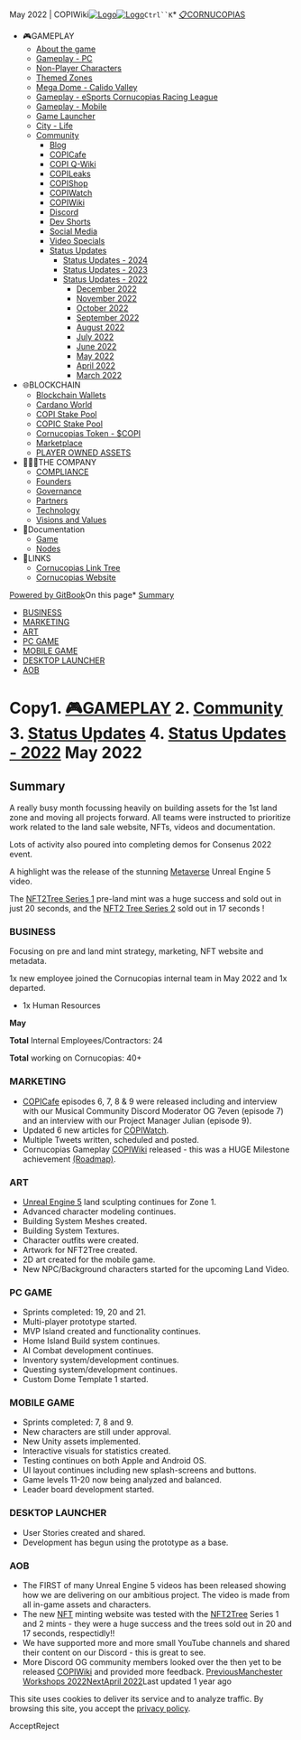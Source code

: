 May 2022 | COPIWiki[![Logo](https://copiwiki.cornucopias.io/~gitbook/image?url=https%3A%2F%2F1762761122-files.gitbook.io%2F%7E%2Ffiles%2Fv0%2Fb%2Fgitbook-x-prod.appspot.com%2Fo%2Forganizations%252FVpfHHIHQI6ROs7kspCfa%252Fsites%252Fsite_dzbNR%252Flogo%252FxczoLfMLSrLZyl8UxDSg%252FCornucopias_Logo-White-Medium.png%3Falt%3Dmedia%26token%3Dcfef2e74-c264-4b9d-bc1c-d89788f5dc9c&width=260&dpr=4&quality=100&sign=ce383b9c&sv=2)![Logo](https://copiwiki.cornucopias.io/~gitbook/image?url=https%3A%2F%2F1762761122-files.gitbook.io%2F%7E%2Ffiles%2Fv0%2Fb%2Fgitbook-x-prod.appspot.com%2Fo%2Forganizations%252FVpfHHIHQI6ROs7kspCfa%252Fsites%252Fsite_dzbNR%252Flogo%252FxczoLfMLSrLZyl8UxDSg%252FCornucopias_Logo-White-Medium.png%3Falt%3Dmedia%26token%3Dcfef2e74-c264-4b9d-bc1c-d89788f5dc9c&width=260&dpr=4&quality=100&sign=ce383b9c&sv=2)](/)`Ctrl``K`* [📋CORNUCOPIAS](/)
* 🎮GAMEPLAY
	+ [About the game](/gameplay/about-the-game)
	+ [Gameplay - PC](/gameplay/gameplay-pc)
	+ [Non-Player Characters](/gameplay/non-player-characters)
	+ [Themed Zones](/gameplay/themed-zones)
	+ [Mega Dome - Calido Valley](/gameplay/mega-dome-calido-valley)
	+ [Gameplay - eSports Cornucopias Racing League](/gameplay/gameplay-esports-cornucopias-racing-league)
	+ [Gameplay - Mobile](/gameplay/gameplay-mobile)
	+ [Game Launcher](/gameplay/game-launcher)
	+ [City - Life](/gameplay/city-life)
	+ [Community](/gameplay/community)
		- [Blog](/gameplay/community/blog)
		- [COPICafe](/gameplay/community/copicafe)
		- [COPI Q-Wiki](/gameplay/community/copi-q-wiki)
		- [COPILeaks](/gameplay/community/copileaks)
		- [COPIShop](/gameplay/community/copishop)
		- [COPIWatch](/gameplay/community/copiwatch)
		- [COPIWiki](/gameplay/community/copiwiki)
		- [Discord](/gameplay/community/discord)
		- [Dev Shorts](/gameplay/community/dev-shorts)
		- [Social Media](/gameplay/community/social-media)
		- [Video Specials](/gameplay/community/video-specials)
		- [Status Updates](/gameplay/community/status-updates)
			* [Status Updates - 2024](/gameplay/community/status-updates/status-updates-2024)
			* [Status Updates - 2023](/gameplay/community/status-updates/status-updates-2023)
			* [Status Updates - 2022](/gameplay/community/status-updates/status-updates-2022)
				+ [December 2022](/gameplay/community/status-updates/status-updates-2022/december-2022)
				+ [November 2022](/gameplay/community/status-updates/status-updates-2022/november-2022)
				+ [October 2022](/gameplay/community/status-updates/status-updates-2022/october-2022)
				+ [September 2022](/gameplay/community/status-updates/status-updates-2022/september-2022)
				+ [August 2022](/gameplay/community/status-updates/status-updates-2022/august-2022)
				+ [July 2022](/gameplay/community/status-updates/status-updates-2022/july-2022)
				+ [June 2022](/gameplay/community/status-updates/status-updates-2022/june-2022)
				+ [May 2022](/gameplay/community/status-updates/status-updates-2022/may-2022)
				+ [April 2022](/gameplay/community/status-updates/status-updates-2022/april-2022)
				+ [March 2022](/gameplay/community/status-updates/status-updates-2022/march-2022)
* 🌐BLOCKCHAIN
	+ [Blockchain Wallets](/blockchain/blockchain-wallets)
	+ [Cardano World](/blockchain/cardano-world)
	+ [COPI Stake Pool](/blockchain/copi-stake-pool)
	+ [COPIC Stake Pool](/blockchain/copic-stake-pool)
	+ [Cornucopias Token - $COPI](/blockchain/cornucopias-token-usdcopi)
	+ [Marketplace](/blockchain/marketplace)
	+ [PLAYER OWNED ASSETS](/blockchain/player-owned-assets)
* 🧑‍🤝‍🧑THE COMPANY
	+ [COMPLIANCE](/the-company/compliance)
	+ [Founders](/the-company/founders)
	+ [Governance](/the-company/governance)
	+ [Partners](/the-company/partners)
	+ [Technology](/the-company/technology)
	+ [Visions and Values](/the-company/visions-and-values)
* 📖Documentation
	+ [Game](/documentation/game)
	+ [Nodes](/documentation/nodes)
* 🔗LINKS
	+ [Cornucopias Link Tree](https://linktr.ee/cornucopias.game)
	+ [Cornucopias Website](https://www.cornucopias.io)

[Powered by GitBook](https://www.gitbook.com/?utm_source=content&utm_medium=trademark&utm_campaign=PQmCVki2WHg9QcW9pdrX)On this page* [Summary](#summary)
* [BUSINESS](#business)
* [MARKETING](#marketing)
* [ART](#art)
* [PC GAME](#pc-game)
* [MOBILE GAME](#mobile-game)
* [DESKTOP LAUNCHER](#desktop-launcher)
* [AOB](#aob)

Copy1. [🎮GAMEPLAY](/gameplay)
2. [Community](/gameplay/community)
3. [Status Updates](/gameplay/community/status-updates)
4. [Status Updates - 2022](/gameplay/community/status-updates/status-updates-2022)
May 2022
========

**Summary**
-----------

A really busy month focussing heavily on building assets for the 1st land zone and moving all projects forward. All teams were instructed to prioritize work related to the land sale website, NFTs, videos and documentation.

Lots of activity also poured into completing demos for Consenus 2022 event.

A highlight was the release of the stunning [Metaverse](/gameplay/about-the-game/cornucopias-game-world) Unreal Engine 5 video.

The [NFT2Tree Series 1](/blockchain/player-owned-assets/asset-nft2tree-series/nft2tree-series-1) pre-land mint was a huge success and sold out in just 20 seconds, and the [NFT2 Tree Series 2](/blockchain/player-owned-assets/asset-nft2tree-series/nft2tree-series-2) sold out in 17 seconds !

### BUSINESS

Focusing on pre and land mint strategy, marketing, NFT website and metadata.

1x new employee joined the Cornucopias internal team in May 2022 and 1x departed.

* 1x Human Resources

**May** 

**Total** Internal Employees/Contractors: 24

**Total** working on Cornucopias: 40+

### MARKETING

* [COPICafe](/gameplay/community/copicafe) episodes 6, 7, 8 & 9 were released including and interview with our Musical Community Discord Moderator OG 7even (episode 7) and an interview with our Project Manager Julian (episode 9).
* Updated 6 new articles for [COPIWatch](/gameplay/community/copiwatch).
* Multiple Tweets written, scheduled and posted.
* Cornucopias Gameplay [COPIWiki](https://copiwiki.cornucopias.io/) released - this was a HUGE Milestone achievement [(Roadmap)](/gameplay/about-the-game/road-map).

### ART

* [Unreal Engine 5](/the-company/technology/unreal-engine-5-ue5) land sculpting continues for Zone 1.
* Advanced character modeling continues.
* Building System Meshes created.
* Building System Textures.
* Character outfits were created.
* Artwork for NFT2Tree created.
* 2D art created for the mobile game.
* New NPC/Background characters started for the upcoming Land Video.

### PC GAME

* Sprints completed: 19, 20 and 21.
* Multi-player prototype started.
* MVP Island created and functionality continues.
* Home Island Build system continues.
* AI Combat development continues.
* Inventory system/development continues.
* Questing system/development continues.
* Custom Dome Template 1 started.

### MOBILE GAME

* Sprints completed: 7, 8 and 9.​
* New characters are still under approval.
* New Unity assets implemented​.
* Interactive visuals for statistics created​.
* Testing continues on both Apple and Android OS.
* UI layout continues including new splash-screens and buttons​.
* Game levels 11-20 now being analyzed and balanced.​
* Leader board development started.​

### DESKTOP LAUNCHER

* User Stories created and shared.
* Development has begun using the prototype as a base.

### AOB

* The FIRST of many Unreal Engine 5 videos has been released showing how we are delivering on our ambitious project. The video is made from all in-game assets and characters.
* The new [NFT](/blockchain/player-owned-assets) minting website was tested with the [NFT2Tree](/blockchain/player-owned-assets/asset-nft2tree-series/nft2tree-series-1) Series 1 and 2 mints - they were a huge success and the trees sold out in 20 and 17 seconds, respectidly!!
* We have supported more and more small YouTube channels and shared their content on our Discord - this is great to see.
* More Discord OG community members looked over the then yet to be released [COPIWiki](https://copiwiki.cornucopias.io/) and provided more feedback.
[PreviousManchester Workshops 2022](/gameplay/community/status-updates/status-updates-2022/june-2022/manchester-workshops-2022)[NextApril 2022](/gameplay/community/status-updates/status-updates-2022/april-2022)Last updated 1 year ago

This site uses cookies to deliver its service and to analyze traffic. By browsing this site, you accept the [privacy policy](https://www.cornucopias.io/privacy-policy).

AcceptReject